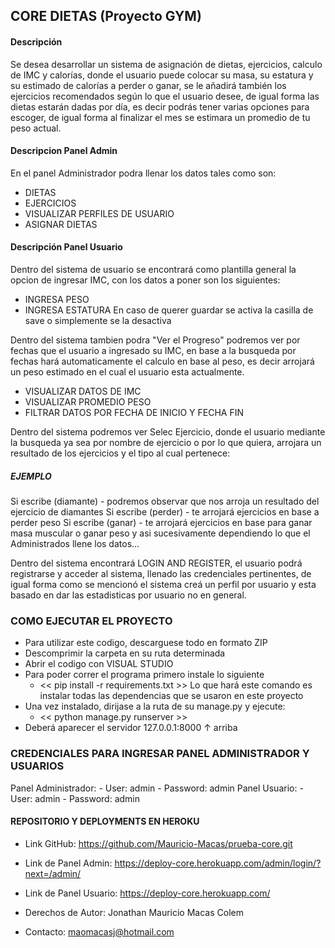 
## CORE DIETAS (Proyecto GYM)

#### Descripción
Se desea desarrollar un sistema de asignación de dietas, ejercicios, calculo de IMC y calorías, donde el usuario puede colocar su masa, su estatura y 
su estimado de calorías a perder o ganar, se le añadirá también los ejercicios recomendados según lo que el usuario desee, de igual forma las dietas 
estarán dadas por día, es decir podrás tener varias opciones para escoger, de igual forma al finalizar el mes se estimara un promedio de tu peso actual.

#### Descripcion Panel Admin

En el panel Administrador podra llenar los datos tales como son:
  - DIETAS
  - EJERCICIOS
  - VISUALIZAR PERFILES DE USUARIO
  - ASIGNAR DIETAS

#### Descripción Panel Usuario

Dentro del sistema de usuario se encontrará como plantilla general la opcion de ingresar IMC, con los datos a poner son los siguientes:
  - INGRESA PESO
  - INGRESA ESTATURA
En caso de querer guardar se activa la casilla de save o simplemente se la desactiva 

Dentro del sistema tambien podra "Ver el Progreso" podremos ver por fechas que el usuario a ingresado su IMC, en base a la busqueda por fechas
hará automaticamente el calculo en base al peso, es decir arrojará un peso estimado en el cual el usuario esta actualmente.

  - VISUALIZAR DATOS DE IMC
  - VISUALIZAR PROMEDIO PESO
  - FILTRAR DATOS POR FECHA DE INICIO Y FECHA FIN

Dentro del sistema podremos ver Selec Ejercicio, donde el usuario mediante la busqueda ya sea por nombre de ejercicio o por lo que quiera,
arrojara un resultado de los ejercicios y el tipo al cual pertenece:

##### EJEMPLO

  Si escribe (diamante) - podremos observar que nos arroja un resultado del ejercicio de diamantes
  Si escribe (perder) - te arrojará ejercicios en base a perder peso
  Si escribe (ganar) - te arrojará ejercicios en base para ganar masa muscular o ganar peso
  y asi sucesivamente dependiendo lo que el Administrados llene los datos...

Dentro del sistema encontrará LOGIN AND REGISTER, el usuario podrá registrarse y acceder al sistema, llenado las credenciales pertinentes,
de igual forma como se mencionó el sistema creá un perfil por usuario y esta basado en dar las estadisticas por usuario no en general.


### COMO EJECUTAR EL PROYECTO 

  - Para utilizar este codigo, descarguese todo en formato ZIP
  - Descomprimir la carpeta en su ruta determinada
  - Abrir el codigo con VISUAL STUDIO
  - Para poder correr el programa primero instale lo siguiente
      - << pip install -r requirements.txt >>
  Lo que hará este comando es instalar todas las dependencias que se usaron en este proyecto
  - Una vez instalado, dirijase a la ruta de su manage.py y ejecute:
      - << python manage.py runserver >>
  - Deberá aparecer el servidor 127.0.0.1:8000 ↑ arriba
  
### CREDENCIALES PARA INGRESAR PANEL ADMINISTRADOR Y USUARIOS
  
  Panel Administrador:
        - User: admin
        - Password: admin
  Panel Usuario:
        - User: admin
        - Password: admin
        

#### REPOSITORIO Y DEPLOYMENTS EN HEROKU

- Link GitHub: https://github.com/Mauricio-Macas/prueba-core.git
- Link de Panel Admin: https://deploy-core.herokuapp.com/admin/login/?next=/admin/
- Link de Panel Usuario: https://deploy-core.herokuapp.com/

- Derechos de Autor: Jonathan Mauricio Macas Colem
- Contacto: maomacasj@hotmail.com

